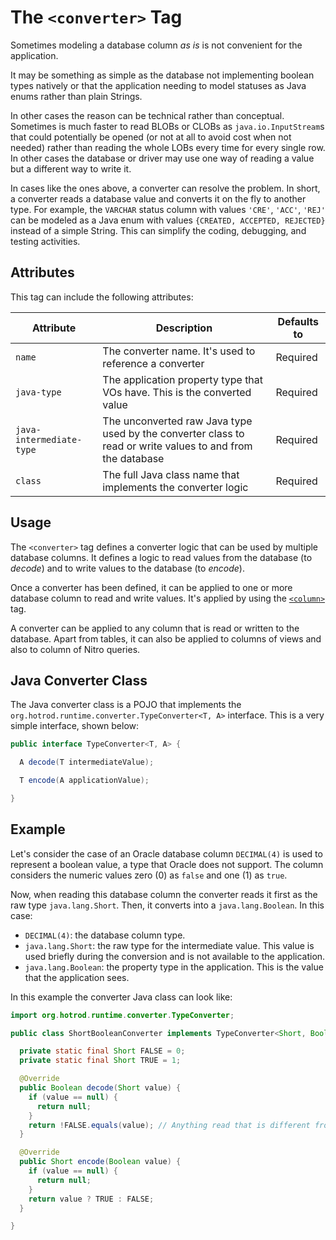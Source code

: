 # The `<converter>` Tag

Sometimes modeling a database column *as is* is not convenient for the application.

It may be something as simple as the database not implementing boolean types natively or that 
the application needing to model statuses as Java enums rather than plain Strings.

In other cases the reason can be technical rather than conceptual. Sometimes is much faster to read BLOBs or CLOBs as
`java.io.InputStream`s that could potentially be opened (or not at all to avoid cost when not needed) rather than reading 
the whole LOBs every time for every single row. In other cases the database or driver may use one way of reading a value but a different way to 
write it. 

In cases like the ones above, a converter can resolve the problem. In short, a converter reads a database value and converts
it on the fly to another type. For example, the `VARCHAR` status column with values `'CRE'`, `'ACC'`, `'REJ'` can be modeled as a Java enum with
values `{CREATED, ACCEPTED, REJECTED}` instead of a simple String. This can simplify the coding, debugging, and testing activities.


## Attributes

This tag can include the following attributes:

| Attribute | Description | Defaults to |
| -- | -- | -- |
| `name` | The converter name. It's used to reference a converter | Required |
| `java-type` | The application property type that VOs have. This is the converted value | Required |
| `java-intermediate-type` | The unconverted raw Java type used by the converter class to read or write values to and from the database | Required |
| `class` | The full Java class name that implements the converter logic | Required |


## Usage

The `<converter>` tag defines a converter logic that can be used by multiple database columns. It defines a logic to read values from the 
database (to *decode*) and to write values to the database (to *encode*).

Once a converter has been defined, it can be applied to one or more database column to read and write values. It's applied by using the
[`<column>`](./column.md) tag.

A converter can be applied to any column that is read or written to the database. Apart from tables, it can also be applied to columns of views 
and also to column of Nitro queries.


## Java Converter Class

The Java converter class is a POJO that implements the `org.hotrod.runtime.converter.TypeConverter<T, A>` interface. This is a very 
simple interface, shown below:

```java
public interface TypeConverter<T, A> {

  A decode(T intermediateValue);

  T encode(A applicationValue);

}
```


## Example

Let's consider the case of an Oracle database column `DECIMAL(4)` is used to represent a boolean value, a type that Oracle does not support.
The column considers the numeric values zero (0) as `false` and one (1) as `true`.

Now, when reading this database column the converter reads it first as the raw type `java.lang.Short`. Then, it converts into a 
`java.lang.Boolean`. In this case:

- `DECIMAL(4)`: the database column type.
- `java.lang.Short`: the raw type for the intermediate value. This value is used briefly during the conversion and
is not available to the application.
- `java.lang.Boolean`: the property type in the application. This is the value that the application sees.

In this example the converter Java class can look like:

```java
import org.hotrod.runtime.converter.TypeConverter;

public class ShortBooleanConverter implements TypeConverter<Short, Boolean> {

  private static final Short FALSE = 0;
  private static final Short TRUE = 1;

  @Override
  public Boolean decode(Short value) {
    if (value == null) {
      return null;
    }
    return !FALSE.equals(value); // Anything read that is different from zero is considered true
  }

  @Override
  public Short encode(Boolean value) {
    if (value == null) {
      return null;
    }
    return value ? TRUE : FALSE;
  }

}
```

